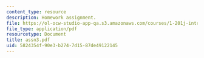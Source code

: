 ```yaml
---
content_type: resource
description: Homework assignment.
file: https://ol-ocw-studio-app-qa.s3.amazonaws.com/courses/1-201j-introduction-to-transportation-systems-fall-2006/5824354f90e3b2747d1587de49122145_assn3.pdf
file_type: application/pdf
resourcetype: Document
title: assn3.pdf
uid: 5824354f-90e3-b274-7d15-87de49122145
---
```

